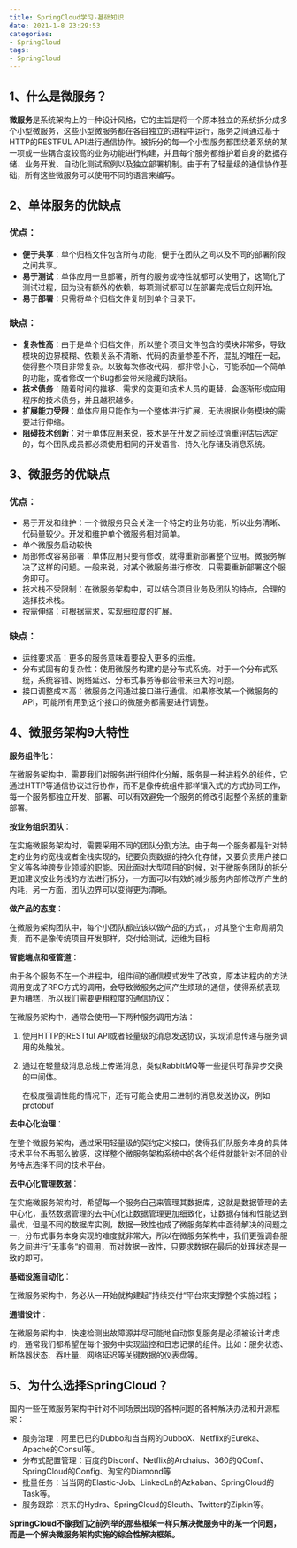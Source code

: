 ```yaml
---
title: SpringCloud学习-基础知识
date: 2021-1-8 23:29:53
categories:
- SpringCloud
tags:
- SpringCloud
---
```


## 1、什么是微服务？

​      **微服务**是系统架构上的一种设计风格，它的主旨是将一个原本独立的系统拆分成多个小型微服务，这些小型微服务都在各自独立的进程中运行，服务之间通过基于HTTP的RESTFUL API进行通信协作。被拆分的每一个小型服务都围绕着系统的某一项或一些耦合度较高的业务功能进行构建，并且每个服务都维护着自身的数据存储、业务开发、自动化测试案例以及独立部署机制。由于有了轻量级的通信协作基础，所有这些微服务可以使用不同的语言来编写。

## 2、单体服务的优缺点

### 优点：

-  **便于共享**：单个归档文件包含所有功能，便于在团队之间以及不同的部署阶段之间共享。
-  **易于测试**：单体应用一旦部署，所有的服务或特性就都可以使用了，这简化了测试过程，因为没有额外的依赖，每项测试都可以在部署完成后立刻开始。
-  **易于部署**：只需将单个归档文件复制到单个目录下。

### 缺点：

- **复杂性高**：由于是单个归档文件，所以整个项目文件包含的模块非常多，导致模块的边界模糊、依赖关系不清晰、代码的质量参差不齐，混乱的堆在一起，使得整个项目非常复杂。以致每次修改代码，都非常小心，可能添加一个简单的功能，或者修改一个Bug都会带来隐藏的缺陷。
- **技术债务**：随着时间的推移、需求的变更和技术人员的更替，会逐渐形成应用程序的技术债务，并且越积越多。
- **扩展能力受限**：单体应用只能作为一个整体进行扩展，无法根据业务模块的需要进行伸缩。
- **阻碍技术创新**：对于单体应用来说，技术是在开发之前经过慎重评估后选定的，每个团队成员都必须使用相同的开发语言、持久化存储及消息系统。

## 3、微服务的优缺点

### 优点：

- 易于开发和维护：一个微服务只会关注一个特定的业务功能，所以业务清晰、代码量较少。开发和维护单个微服务相对简单。
- 单个微服务启动较快
- 局部修改容易部署：单体应用只要有修改，就得重新部署整个应用。微服务解决了这样的问题。一般来说，对某个微服务进行修改，只需要重新部署这个服务即可。
- 技术栈不受限制：在微服务架构中，可以结合项目业务及团队的特点，合理的选择技术栈。
- 按需伸缩：可根据需求，实现细粒度的扩展。

### 缺点：

- 运维要求高：更多的服务意味着要投入更多的运维。
-  分布式固有的复杂性：使用微服务构建的是分布式系统。对于一个分布式系统，系统容错、网络延迟、分布式事务等都会带来巨大的问题。
-  接口调整成本高：微服务之间通过接口进行通信。如果修改某一个微服务的API，可能所有用到这个接口的微服务都需要进行调整。

## 4、微服务架构9大特性

**服务组件化**：

​    在微服务架构中，需要我们对服务进行组件化分解，服务是一种进程外的组件，它通过HTTP等通信协议进行协作，而不是像传统组件那样镶入式的方式协同工作，每一个服务都独立开发、部署、可以有效避免一个服务的修改引起整个系统的重新部署。

**按业务组织团队**：

​     在实施微服务架构时，需要采用不同的团队分割方法。由于每一个服务都是针对特定的业务的宽栈或者全栈实现的，纪要负责数据的持久化存储，又要负责用户接口定义等各种跨专业领域的职能。因此面对大型项目的时候，对于微服务团队的拆分更加建议按业务线的方法进行拆分，一方面可以有效的减少服务内部修改所产生的内耗，另一方面，团队边界可以变得更为清晰。

 **做产品的态度**：

​    在微服务架构团队中，每个小团队都应该以做产品的方式，，对其整个生命周期负责，而不是像传统项目开发那样，交付给测试，运维为目标

**智能端点和哑管道**：

​     由于各个服务不在一个进程中，组件间的通信模式发生了改变，原本进程内的方法调用变成了RPC方式的调用，会导致微服务之间产生烦琐的通信，使得系统表现更为糟糕，所以我们需要更粗粒度的通信协议：

   在微服务架构中，通常会使用一下两种服务调用方法：    

1. 使用HTTP的RESTful API或者轻量级的消息发送协议，实现消息传递与服务调用的处触发。   
2. 通过在轻量级消息总线上传递消息，类似RabbitMQ等一些提供可靠异步交换的中间体。

   在极度强调性能的情况下，还有可能会使用二进制的消息发送协议，例如protobuf

**去中心化治理**：

​     在整个微服务架构，通过采用轻量级的契约定义接口，使得我们队服务本身的具体技术平台不再那么敏感，这样整个微服务架构系统中的各个组件就能针对不同的业务特点选择不同的技术平台。

**去中心化管理数据**：

​      在实施微服务架构时，希望每一个服务自己来管理其数据库，这就是数据管理的去中心化，虽然数据管理的去中心化让数据管理更加细致化，让数据存储和性能达到最优，但是不同的数据库实例，数据一致性也成了微服务架构中亟待解决的问题之一，分布式事务本身实现的难度就非常大，所以在微服务架构中，我们更强调各服务之间进行”无事务“的调用，而对数据一致性，只要求数据在最后的处理状态是一致的即可。

**基础设施自动化**：

​     在微服务架构中，务必从一开始就构建起”持续交付“平台来支撑整个实施过程；    

**通错设计**：

​     在微服务架构中，快速检测出故障源并尽可能地自动恢复服务是必须被设计考虑的，通常我们都希望在每个服务中实现监控和日志记录的组件。比如：服务状态、断路器状态、吞吐量、网络延迟等关键数据的仪表盘等。

## 5、为什么选择SpringCloud？

国内一些在微服务架构中针对不同场景出现的各种问题的各种解决办法和开源框架：

- 服务治理：阿里巴巴的Dubbo和当当网的DubboX、Netflix的Eureka、Apache的Consul等。
- 分布式配置管理：百度的Disconf、Netflix的Archaius、360的QConf、SpringCloud的Config、淘宝的Diamond等
- 批量任务：当当网的Elastic-Job、LinkedLn的Azkaban、SpringCloud的Task等。
- 服务跟踪：京东的Hydra、SpringCloud的Sleuth、Twitter的Zipkin等。

**SpringCloud不像我们之前列举的那些框架一样只解决微服务中的某一个问题，而是一个解决微服务架构实施的综合性解决框架。**







